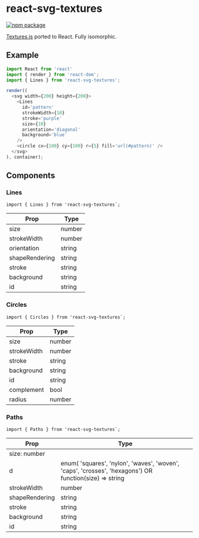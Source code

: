 # react-svg-textures

<!-- [![Travis][build-badge]][build] -->
[![npm package][npm-badge]][npm]
<!-- [![Coveralls][coveralls-badge]][coveralls] -->

[Textures.js](http://riccardoscalco.github.io/textures/) ported to React. Fully isomorphic.

## Example

```javascript
import React from 'react'
import { render } from 'react-dom';
import { Lines } from 'react-svg-textures';

render((
  <svg width={200} height={200}>
    <Lines
      id='pattern'
      strokeWidth={10}
      stroke='purple'
      size={10}
      orientation='diagonal'
      background='blue'
    />
    <circle cx={100} cy={100} r={5} fill='url(#pattern)' />
  </svg>
), container);
```

## Components

### Lines

```
import { Lines } from 'react-svg-textures`;
```

| Prop | Type |
| --- | ---- |
| size | number |
| strokeWidth | number |
| orientation | string |
| shapeRendering | string |
| stroke | string |
| background | string |
| id | string |

### Circles

```
import { Circles } from 'react-svg-textures`;
```

| Prop | Type |
| ----- | --- |
| size | number |
| strokeWidth | number |
| stroke | string |
| background | string |
| id | string |
| complement | bool |
| radius | number |

### Paths

```
import { Paths } from 'react-svg-textures`;
```

| Prop | Type|
| ----- | ------|
| size: number |
| d | enum( 'squares', 'nylon', 'waves', 'woven', 'caps', 'crosses', 'hexagons') OR function(size) => string |
| strokeWidth | number |
| shapeRendering | string |
| stroke | string |
| background | string |
| id | string |

<!-- [build-badge]: https://img.shields.io/travis/user/repo/master.png?style=flat-square
[build]: https://travis-ci.org/user/repo -->

[npm-badge]: https://img.shields.io/npm/v/npm-package.png?style=flat-square
[npm]: https://www.npmjs.org/package/npm-package

<!-- [coveralls-badge]: https://img.shields.io/coveralls/user/repo/master.png?style=flat-square
[coveralls]: https://coveralls.io/github/user/repo -->
